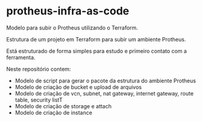 # protheus-infra-as-code

Modelo para subir o Protheus utilizando o Terraform.

Estrutura de um projeto em Terraform para subir um ambiente Protheus.

Está estruturado de forma simples para estudo e primeiro contato com a ferramenta.

Neste repositório contem:
- Modelo de script para gerar o pacote da estrutura do ambiente Protheus
- Modelo de criação de bucket e upload de arquivos
- Modelo de criação de vcn, subnet, nat gateway, internet gateway, route table, security listT
- Modelo de criação de storage e attach
- Modelo de criação de instance

